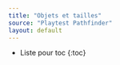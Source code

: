 ```yaml
---
title: "Objets et tailles"
source: "Playtest Pathfinder"
layout: default
---
```



* Liste pour toc
{:toc}
